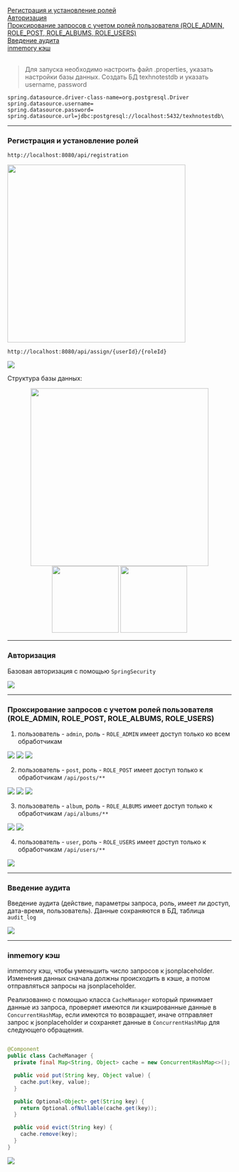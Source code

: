 
[Регистрация и установление ролей](#T1) <br>
[Авторизация](#T2) <br>
[Проксирование запросов с учетом ролей пользователя (ROLE_ADMIN, ROLE_POST, ROLE_ALBUMS, ROLE_USERS)](#T3) <br>
[Введение аудита](#T4) <br>
[inmemory кэш](#T5) <br><br>

> Для запуска необходимо настроить файл .properties, указать настройки базы данных. Создать БД texhnotestdb и указать username, password

```properties
spring.datasource.driver-class-name=org.postgresql.Driver
spring.datasource.username=
spring.datasource.password=
spring.datasource.url=jdbc:postgresql://localhost:5432/texhnotestdb\
```
____

<a name="T1"></a>

### Регистрация и установление ролей

`http://localhost:8080/api/registration`

<img src="img/registration.jpg" width="400">

`http://localhost:8080/api/assign/{userId}/{roleId}`

<img src="img/assign.jpg">

Структура базы данных:
<p align="center">
    <img src="img/users.jpg" width="400"/>
    <img src="img/roles.jpg" height="150"/>
    <img src="img/user_role.jpg" height="150"/>
</p>

___

<a name="T2"></a>

### Авторизация

Базовая авторизация с помощью `SpringSecurity`

<img src="img/aut.jpg"/>

___

<a name="T3"></a>

### Проксирование запросов с учетом ролей пользователя (ROLE_ADMIN, ROLE_POST, ROLE_ALBUMS, ROLE_USERS)

1. пользователь - `admin`, роль - `ROLE_ADMIN` имеет доступ только ко всем обработчикам

<img src="img/admin_user.jpg"/>
<img src="img/admin_posts.jpg"/>
<img src="img/admin_albums.jpg"/>

2. пользователь - `post`, роль - `ROLE_POST` имеет доступ только к обработчикам `/api/posts/**`

<img src="img/posts.jpg"/>
<img src="img/post.jpg"/>
<img src="img/post_notfound.jpg">

3. пользователь - `album`, роль - `ROLE_ALBUMS` имеет доступ только к обработчикам `/api/albums/**`

<img src="img/album.jpg"/>
<img src="img/album_notfound.jpg">

4. пользователь - `user`, роль - `ROLE_USERS` имеет доступ только к обработчикам `/api/users/**`

<img src="img/user.jpg"/>

___

<a name="T4"></a>

### Введение аудита

Введение аудита (действие, параметры запроса, роль, имеет ли доступ, дата-время, пользователь). Данные сохраняются в БД, таблица `audit_log`

<img src="img/audit.jpg"/>

___

<a name="T5"></a>

### inmemory кэш

inmemory кэш, чтобы уменьшить число запросов к jsonplaceholder. Изменения данных сначала должны происходить в кэше, а
потом отправляться запросы на jsonplaceholder.

Реализованно с помощью класса `CacheManager` который принимает данные из запроса, проверяет имеются ли кэшированные
данные в `ConcurrentHashMap`, если имеются то возвращает, иначе отправляет запрос к jsonplaceholder и сохраняет данные
в `ConcurrentHashMap` для следующего обращения.

```java

@Component
public class CacheManager {
  private final Map<String, Object> cache = new ConcurrentHashMap<>();

  public void put(String key, Object value) {
    cache.put(key, value);
  }

  public Optional<Object> get(String key) {
    return Optional.ofNullable(cache.get(key));
  }

  public void evict(String key) {
    cache.remove(key);
  }
}
```

<img src="img/cache.jpg"/>


